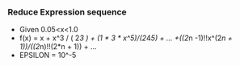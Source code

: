 ### Reduce Expression sequence

* Given 0.05<x<1.0
* f(x) = x + x^3 / ( 2*3 ) + (1 * 3 * x^5)/(2*4*5) + ... +((2*n -1)!!x^(2*n + 1))/((2*n)!!(2*n + 1)) + ...
* EPSILON = 10^-5 

